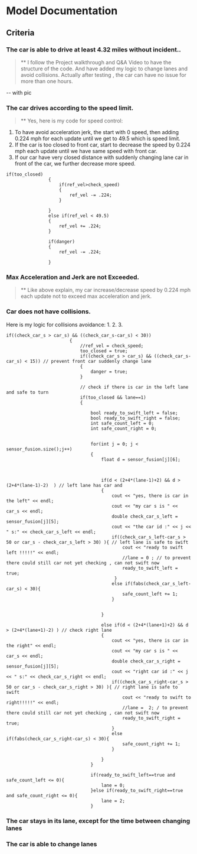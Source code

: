 # Model Documentation

## Criteria

### The car is able to drive at least 4.32 miles without incident..
>** I follow the Project walkthrough and Q&A Video to have the structure of the code. 
And have added my logic to change lanes and avoid collisions. Actually after testing , the car can have no issue for more than one hours.

-- with pic

### The car drives according to the speed limit.
>** Yes, here is my code for speed control:
1. To have avoid acceleration jerk, the start with 0 speed, then adding 0.224 mph for each update until we get to 49.5 which is speed limit.
2. If the car is too closed to front car, start to decrease the speed by 0.224 mph each update until we have same speed with front car.
3. If our car have very closed distance with suddenly changing lane car in front of the car, we further decrease more speed. 
```
if(too_closed)
                {
                    if(ref_vel>check_speed)
                    {
                        ref_vel -= .224;
                    }
                    
                }
                else if(ref_vel < 49.5)
                {
                    ref_vel += .224;
                }
            
                if(danger)
                {
                    ref_vel -= .224;
                    
                }
```

### Max Acceleration and Jerk are not Exceeded.
>** Like above explain, my car increase/decrease speed by 0.224 mph each update not to exceed max acceleration and jerk.

### Car does not have collisions.
Here is my logic for collisions avoidance:
1.
2.
3.
```
if((check_car_s > car_s) && ((check_car_s-car_s) < 30))
                        {
                            //ref_vel = check_speed;
                            too_closed = true;
                            if((check_car_s > car_s) && ((check_car_s-car_s) < 15)) // prevent front car suddenly change lane
                            {
                                danger = true;
                            }
                            
                            // check if there is car in the left lane and safe to turn
                            if(too_closed && lane==1)
                            {
                                
                                bool ready_to_swift_left = false;
                                bool ready_to_swift_right = false;
                                int safe_count_left = 0;
                                int safe_count_right = 0;

                                
                                for(int j = 0; j < sensor_fusion.size();j++)
                                {
                                    float d = sensor_fusion[j][6];
                                    
                                    
                                    
                                    if(d < (2+4*(lane-1)+2) && d > (2+4*(lane-1)-2)  ) // left lane has car and
                                    {
                                        cout << "yes, there is car in the left" << endl;
                                        cout << "my car s is " << car_s << endl;
                                        double check_car_s_left = sensor_fusion[j][5];
                                        cout << "the car id :" << j << " s:" << check_car_s_left << endl;
                                        if((check_car_s_left-car_s > 50 or car_s - check_car_s_left > 30) ){ // left lane is safe to swift
                                            cout << "ready to swift left !!!!!" << endl;
                                            //lane = 0 ; // to prevent there could still car not yet checking , can not swift now
                                            ready_to_swift_left = true;
                                         }
                                        else if(fabs(check_car_s_left-car_s) < 30){
                                            safe_count_left += 1;
                                        }
                                        
                                        
                                    }
                                    
                                    else if(d < (2+4*(lane+1)+2) && d > (2+4*(lane+1)-2) ) // check right lane
                                    {
                                        cout << "yes, there is car in the right" << endl;
                                        cout << "my car s is " << car_s << endl;
                                        double check_car_s_right = sensor_fusion[j][5];
                                        cout << "right car id :" << j << " s:" << check_car_s_right << endl;
                                        if((check_car_s_right-car_s > 50 or car_s - check_car_s_right > 30) ){ // right lane is safe to swift
                                            cout << "ready to swift to right!!!!!" << endl;
                                            //lane =  2; / to prevent there could still car not yet checking , can not swift now
                                            ready_to_swift_right = true;
                                        }
                                        else if(fabs(check_car_s_right-car_s) < 30){
                                            safe_count_right += 1;
                                        }
                                        
                                    }
                                }
                                
                                if(ready_to_swift_left==true and safe_count_left <= 0){
                                    lane = 0;
                                }else if(ready_to_swift_right==true and safe_count_right <= 0){
                                    lane = 2;
                                }
```

### The car stays in its lane, except for the time between changing lanes

### The car is able to change lanes

